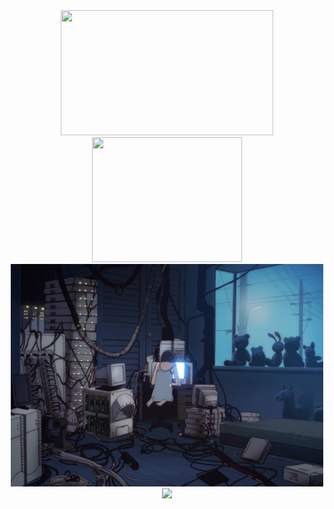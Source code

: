 <div align="center">
    <a href="https://github.com/JoneBulande" align="center">
        <img width="340em" height="200em" src="https://github-readme-stats.vercel.app/api?username=JoneBulande&show_icons=true&theme=transparent&include_all_commits=true&count_private=true&rank_icon=github&hide_border=true"/>
        <img width="240em" height="200em" src="https://github-readme-stats.vercel.app/api/top-langs/?username=JoneBulande&layout=compact&langs_count=6&theme=transparent&hide_border=true"/>
    </a>    
    <div align="center">
      <img width="500em" src="https://raw.githubusercontent.com/JoneBulande/JoneBulande/master/lain.gif"/>
    </div>    
    <a href="https://github.com/JoneBulande" align="center">
        <img src="https://streak-stats.demolab.com?user=JoneBulande&theme=transparent&hide_border=true&card_width=400&hide_total_contributions=true">
    </a>    
</div>
